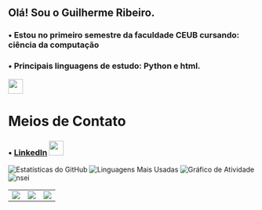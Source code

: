 ##  Olá! Sou o Guilherme Ribeiro.
### • Estou no primeiro semestre da faculdade CEUB cursando: ciência da computação
### • Principais linguagens de estudo: Python e html.
<img height="30" width="30" src="https://cdn.jsdelivr.net/gh/devicons/devicon@latest/icons/python/python-original.svg" />


# Meios de Contato
### • [LinkedIn](https://www.linkedin.com/in/guilherme-ribeiro-de-paula-575839358/) <img height="30" width="30" src="https://cdn.jsdelivr.net/gh/devicons/devicon@latest/icons/linkedin/linkedin-original.svg" />

![Estatísticas do GitHub](https://github-readme-stats.vercel.app/api?username=guilhermerp16&show_icons=true&theme=radical)
![Linguagens Mais Usadas](https://github-readme-stats.vercel.app/api/top-langs/?username=guilhermerp16&layout=compact&theme=radical)
![Gráfico de Atividade](https://github-readme-activity-graph.vercel.app/graph?username=guilhermerp16&theme=react-dark)
![nsei](https://pa1.aminoapps.com/6425/d546e1cdcc6e0dd68cacfbb54709bc780356cc5d_hq.gif)

<table>
  <tr>
    <td>
      <img src="https://github-readme-stats.vercel.app/api?username=guilhermerp16&show_icons=true&theme=radical" />
    </td>
    <td>
      <img src="https://github-readme-stats.vercel.app/api/top-langs/?username=guilhermerp16&layout=compact&theme=radical" />
    </td>
    <td>
      <img src="https://github-readme-streak-stats.herokuapp.com/?user=guilhermerp16&theme=radical" />
    </td>
  </tr>
</table>

<div>

  <div>
<!--
**guilhermerp16/guilhermerp16** is a ✨ _special_ ✨ repository because its `README.md` (this file) appears on your GitHub profile.

Here are some ideas to get you started:

- 🔭 I’m currently working on ...
- 🌱 I’m currently learning ...
- 👯 I’m looking to collaborate on ...
- 🤔 I’m looking for help with ...
- 💬 Ask me about ...
- 📫 How to reach me: ...
- 😄 Pronouns: ...
- ⚡ Fun fact: ...
-->
